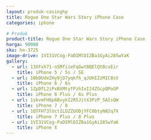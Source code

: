```yaml
---
layout: produk-casinghp
title: Rogue One Star Wars Story iPhone Case
categories: iphone

# Produk
product-title: Rogue One Star Wars Story iPhone Case
harga: 90000
sku: hn-3725
image-drive: 1VI31VCog-PaDIMlDIZBa1GyAi285wYaK
gallery:
  - url: 13XFxh71-nSMfiieFqGwtBQElQtBcxEir
    title: iPhone 5 / 5s / SE
  - url: 10bDUdeZHy9jD7yqkfh_qJUHIZzMIC8sV
    title: iPhone 6 / 6s
  - url: 1ZpDfL2iPxBXMtyfPzhIxI24ZGcpQPoGP
    title: iPhone 6 Plus / 6s Plus
  - url: 1skvmFH0p6BvykI2R5JitX3PzP_SAIsQW
    title: iPhone 7 / 8
  - url: 1QTFHT3lUctILDZZUODjYFC0btyN82q7X
    title: iPhone 7 Plus / 8 Plus
  - url: 1VI31VCog-PaDIMlDIZBa1GyAi285wYaK
    title: iPhone X
---
```

